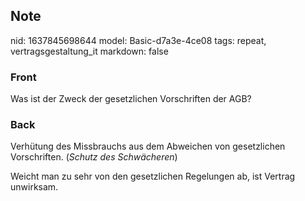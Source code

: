 ## Note
nid: 1637845698644
model: Basic-d7a3e-4ce08
tags: repeat, vertragsgestaltung_it
markdown: false

### Front
Was ist der Zweck der gesetzlichen Vorschriften der AGB?

### Back
Verhütung des Missbrauchs aus dem Abweichen von gesetzlichen
Vorschriften. (<i>Schutz des Schwächeren</i>)
<div>
  Weicht man zu sehr von den gesetzlichen Regelungen ab, ist
  Vertrag unwirksam.
</div>
